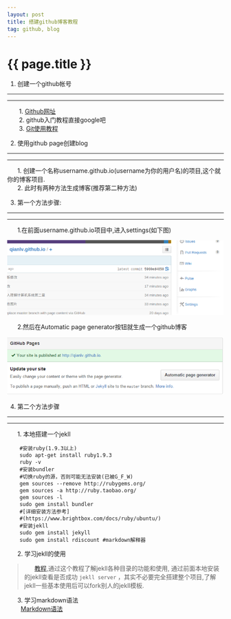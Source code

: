```yaml
---
layout: post
title: 搭建github博客教程
tag: github, blog 
---
```

{{ page.title }}
================

1. 创建一个github帐号
---------------------
*****
&nbsp;&nbsp;&nbsp;&nbsp;&nbsp;&nbsp;&nbsp;1. [Github网址](https://github.com)  
&nbsp;&nbsp;&nbsp;&nbsp;&nbsp;&nbsp;&nbsp;2. github入门教程直接google吧  
&nbsp;&nbsp;&nbsp;&nbsp;&nbsp;&nbsp;&nbsp;3. [Git使用教程](http://blog.csdn.net/hcbbt/article/details/11651229)  


2. 使用github page创建blog
-------------------------
***
&nbsp;&nbsp;&nbsp;&nbsp;&nbsp;&nbsp;1. 创建一个名称username.github.io(username为你的用户名)的项目,这个就你的博客项目.  
&nbsp;&nbsp;&nbsp;&nbsp;&nbsp;&nbsp;2. 此时有两种方法生成博客(推荐第二种方法)  

3. 第一个方法步骤:
----------------
***

&nbsp;&nbsp;&nbsp;&nbsp;&nbsp;&nbsp;1.在前面username.github.io项目中,进入settings(如下图)  

![Alt github-settings](/images/github-blog-settings.png)

&nbsp;&nbsp;&nbsp;&nbsp;&nbsp;&nbsp;2.然后在Automatic page generator按钮就生成一个github博客  

![Alt github-automatic](/images/github-blog-automatic.png)

4. 第二个方法步骤
----------------
***
&nbsp;&nbsp;&nbsp;&nbsp;&nbsp;&nbsp;1. 本地搭建一个jekll  

        #安装ruby(1.9.3以上)
        sudo apt-get install ruby1.9.3
        ruby -v 
        #安装bundler
        #切换ruby的源，否则可能无法安装(已被G_F_W)
        gem sources --remove http://rubygems.org/
        gem sources -a http://ruby.taobao.org/ 
        gem sources -l 
        sudo gem install bundler
        #[详细安装方法参考]
        #(https://www.brightbox.com/docs/ruby/ubuntu/)
        #安装jekll 
        sudo gem install jekyll
        sudo gem install rdiscount #markdown解释器

&nbsp;&nbsp;&nbsp;&nbsp;&nbsp;&nbsp;2. 学习jekll的使用  

> &nbsp;&nbsp;&nbsp;&nbsp;&nbsp;&nbsp;[教程](http://www.ruanyifeng.com/blog/2012/08/blogging_with_jekyll.html),通过这个教程了解jekll各种目录的功能和使用,
通过前面本地安装的jekll查看是否成功 `jekll server` ，其实不必要完全搭建整个项目,了解jekll一些基本使用后可以fork别人的jekll模板.

&nbsp;&nbsp;&nbsp;&nbsp;&nbsp;&nbsp;3. 学习markdown语法  
&nbsp;&nbsp;&nbsp;&nbsp;&nbsp;&nbsp;&nbsp;&nbsp;[Markdown语法](http://wowubuntu.com/markdown/)

